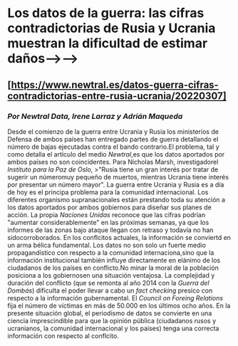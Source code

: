 # Los datos de la guerra: las cifras contradictorias de Rusia y Ucrania muestran la dificultad de estimar daños-->-->
## [https://www.newtral.es/datos-guerra-cifras-contradictorias-entre-rusia-ucrania/20220307]
### *Por Newtral Data, Irene Larraz y Adrián Maqueda*
Desde el comienzo de la guerra entre Ucrania y Rusia los ministerios de Defensa de ambos países han entregado partes de guerra detallando el número de bajas ejecutadas contra el bando contrario.El problema, tal y como detalla el artículo del medio *Newtral*,es que los datos aportados por ambos países no son coincidentes. Para Nicholas Marsh, investigadorel *Instituto para la Paz de Oslo*, >"Rusia tiene un gran interés por tratar de sugerir un númeromuy pequeño de muertos, mientras Ucrania tiene interés por presentar un número mayor".
La guerra entre Ucrania y Rusia es a día de hoy es el principa problema para la comunidad internacional. Los diferentes organismo supranacionales están prestando toda su atención a los datos aportados por ambos gobiernos para diseñar sus planes de acción. La propia *Naciones Unidas* reconoce que las cifras podrían "aumentar considerablemente" en las próximas semanas, ya que los informes de las zonas bajo ataque llegan con retraso y todavía no han sidocorroborados. 
En los conflcitos actuales, la información se conviertd en un arma bélica fundamental. Los datos no son solo un fuerte medio propagandístico con respecto a la comunidad internaciona,sino que la información institucional también influye directamente en elánimo de los ciudadanos de los países en conflicto.No minar la moral de la población posiciona a los gobiernosen una situación ventajosa.
La complejidad y duración del conflicto (que se remonta al año 2014 con la *Guerra del Dombás*) dificulta el poder llevar a cabo un *fact checking* presico con respecto a la información gubernamental. El *Council on Foreing Relations* fija el número de víctimas en más de 50.000 en los últimos ocho años.
En la presente situación global, el periodismo de datos se convierte en una ciencia imprescindible para que la opinión pública (ciudadanos rusos y ucranianos, la comunidad internacional y los países) tenga una correcta información con respecto al conflcito.

